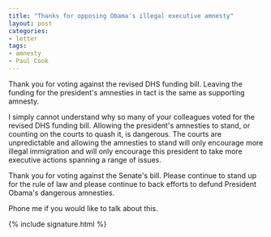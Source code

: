 ```yaml
---
title: "Thanks for opposing Obama's illegal executive amnesty"
layout: post
categories:
- letter
tags:
- amnesty
- Paul Cook
---
```


Thank you for voting against the revised DHS funding bill. Leaving the funding for the president's amnesties in tact is the same as supporting amnesty.

I simply cannot understand why so many of your colleagues voted for the revised DHS funding bill. Allowing the president's amnesties to stand, or counting on the courts to quash it, is dangerous. The courts are unpredictable and allowing the amnesties to stand will only encourage more illegal immigration and will only encourage this president to take more executive actions spanning a range of issues.

Thank you for voting against the Senate's bill. Please continue to stand up for the rule of law and please continue to back efforts to defund President Obama's dangerous amnesties.

Phone me if you would like to talk about this.

{% include signature.html %}
